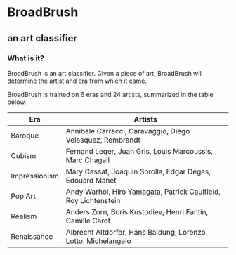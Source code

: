 # BroadBrush
## an art classifier

### What is it?
BroadBrush is an art classifier. Given a piece of art, BroadBrush will determine the artist and era from which it came.

BroadBrush is trained on 6 eras and 24 artists, summarized in the table below.

| Era | Artists|
|-----|------|
| Baroque | Annibale Carracci, Caravaggio, Diego Velasquez, Rembrandt |
| Cubism | Fernand Leger, Juan Gris, Louis Marcoussis, Marc Chagall|
| Impressionism | Mary Cassat, Joaquin Sorolla, Edgar Degas, Edouard Manet|
| Pop Art | Andy Warhol, Hiro Yamagata, Patrick Caulfield, Roy Lichtenstein|
| Realism | Anders Zorn, Boris Kustodiev, Henri Fantin, Camille Carot|
| Renaissance | Albrecht Altdorfer, Hans Baldung, Lorenzo Lotto, Michelangelo|
